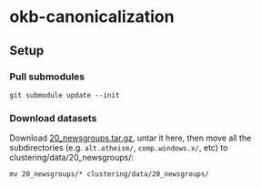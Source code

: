 # okb-canonicalization

## Setup
### Pull submodules

`git submodule update --init`

### Download datasets
Download [20_newsgroups.tar.gz](https://kdd.ics.uci.edu/databases/20newsgroups/20_newsgroups.tar.gz), untar it here, then move all the subdirectories (e.g. `alt.atheism/`, `comp.windows.x/`, etc) to clustering/data/20_newsgroups/:

```mv 20_newsgroups/* clustering/data/20_newsgroups/```
